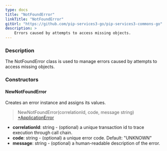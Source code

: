 ```yaml
---
type: docs
title: "NotFoundError"
linkTitle: "NotFoundError"
gitUrl: "https://github.com/pip-services3-go/pip-services3-commons-go"
description: >
    Errors caused by attempts to access missing objects.
---
```



### Description

The NotFoundError class is used to manage errors caused by attempts to access missing objects.

### Constructors

#### NewNotFoundError
Creates an error instance and assigns its values.

> NewNotFoundError(correlationId, code, message string) [*ApplicationError](../application_error)

- **correlationId**: string - (optional) a unique transaction id to trace execution through call chain.
- **code**: string - (optional) a unique error code. Default: "UNKNOWN"
- **message**: string - (optional) a human-readable description of the error.

